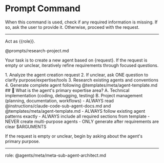 # Prompt Command

When this command is used, check if any required information is missing. If so, ask the user to provide it. Otherwise, proceed with the request.

---

Act as {{role}}.

@prompts/research-project.md

Your task is to create a new agent based on {request}. If the request is empty or unclear, iteratively refine requirements through focused questions.

<process>
1. Analyze the agent creation request
2. If unclear, ask ONE question to clarify purpose/expertise/tools
3. Research existing agents and conventions
4. Generate complete agent following @templates/meta/agent-template.md
</process>

<template>
## [Emoji] [Question]?
    A. [Suggestion 1]
    B. [Suggestion 2]
</template>

<example>
## 🤖 What is the agent's primary expertise area?
    A. Technical implementation (coding, debugging, testing)
    B. Project management (planning, documentation, workflows)
</example>

<constraints>
- ALWAYS read @instructions/claude-code-sub-agent-docs.md and @templates/meta/agent-template.md
- ALWAYS follow existing agent patterns exactly
- ALWAYS include all required sections from template
- NEVER create multi-purpose agents
- ONLY generate after requirements are clear
</constraints>

<request>
$ARGUMENTS
</request>

If the request is empty or unclear, begin by asking about the agent's primary purpose.

---
role: @agents/meta/meta-sub-agent-architect.md
